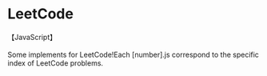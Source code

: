 # LeetCode

【JavaScript】 <br/><br/>
Some implements for LeetCode!Each [number].js correspond to the specific index of LeetCode problems.